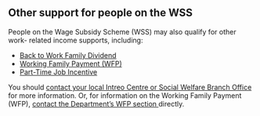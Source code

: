 ##  Other support for people on the WSS

People on the Wage Subsidy Scheme (WSS) may also qualify for other work-
related income supports, including:

  * [ Back to Work Family Dividend ](/en/social-welfare/families-and-children/back-to-work-family-dividend/)
  * [ Working Family Payment (WFP) ](/en/social-welfare/families-and-children/working-family-payment/)
  * [ Part-Time Job Incentive ](/en/social-welfare/social-welfare-payments-and-work/part-time-job-incentive-scheme/)

You should [ contact your local Intreo Centre or Social Welfare Branch Office
](https://www.gov.ie/en/directory/category/e1f4b5-intreo-offices/) for more
information. Or, for information on the Working Family Payment (WFP), [
contact the Department’s WFP section
](https://www.gov.ie/en/service/08bb21-working-family-payment/#contact)
directly.
